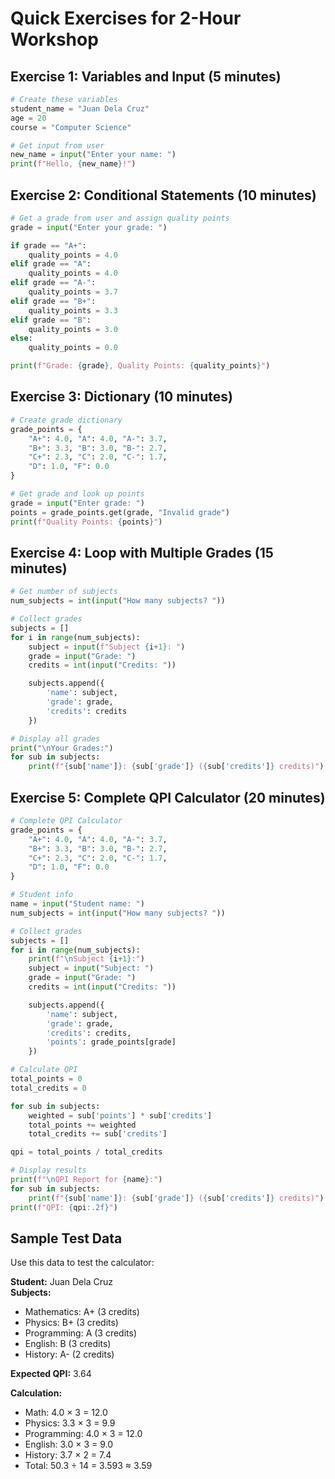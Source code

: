 # Quick Exercises for 2-Hour Workshop

## Exercise 1: Variables and Input (5 minutes)

```python
# Create these variables
student_name = "Juan Dela Cruz"
age = 20
course = "Computer Science"

# Get input from user
new_name = input("Enter your name: ")
print(f"Hello, {new_name}!")
```

## Exercise 2: Conditional Statements (10 minutes)

```python
# Get a grade from user and assign quality points
grade = input("Enter your grade: ")

if grade == "A+":
    quality_points = 4.0
elif grade == "A":
    quality_points = 4.0
elif grade == "A-":
    quality_points = 3.7
elif grade == "B+":
    quality_points = 3.3
elif grade == "B":
    quality_points = 3.0
else:
    quality_points = 0.0

print(f"Grade: {grade}, Quality Points: {quality_points}")
```

## Exercise 3: Dictionary (10 minutes)

```python
# Create grade dictionary
grade_points = {
    "A+": 4.0, "A": 4.0, "A-": 3.7,
    "B+": 3.3, "B": 3.0, "B-": 2.7,
    "C+": 2.3, "C": 2.0, "C-": 1.7,
    "D": 1.0, "F": 0.0
}

# Get grade and look up points
grade = input("Enter grade: ")
points = grade_points.get(grade, "Invalid grade")
print(f"Quality Points: {points}")
```

## Exercise 4: Loop with Multiple Grades (15 minutes)

```python
# Get number of subjects
num_subjects = int(input("How many subjects? "))

# Collect grades
subjects = []
for i in range(num_subjects):
    subject = input(f"Subject {i+1}: ")
    grade = input("Grade: ")
    credits = int(input("Credits: "))

    subjects.append({
        'name': subject,
        'grade': grade,
        'credits': credits
    })

# Display all grades
print("\nYour Grades:")
for sub in subjects:
    print(f"{sub['name']}: {sub['grade']} ({sub['credits']} credits)")
```

## Exercise 5: Complete QPI Calculator (20 minutes)

```python
# Complete QPI Calculator
grade_points = {
    "A+": 4.0, "A": 4.0, "A-": 3.7,
    "B+": 3.3, "B": 3.0, "B-": 2.7,
    "C+": 2.3, "C": 2.0, "C-": 1.7,
    "D": 1.0, "F": 0.0
}

# Student info
name = input("Student name: ")
num_subjects = int(input("How many subjects? "))

# Collect grades
subjects = []
for i in range(num_subjects):
    print(f"\nSubject {i+1}:")
    subject = input("Subject: ")
    grade = input("Grade: ")
    credits = int(input("Credits: "))

    subjects.append({
        'name': subject,
        'grade': grade,
        'credits': credits,
        'points': grade_points[grade]
    })

# Calculate QPI
total_points = 0
total_credits = 0

for sub in subjects:
    weighted = sub['points'] * sub['credits']
    total_points += weighted
    total_credits += sub['credits']

qpi = total_points / total_credits

# Display results
print(f"\nQPI Report for {name}:")
for sub in subjects:
    print(f"{sub['name']}: {sub['grade']} ({sub['credits']} credits)")
print(f"QPI: {qpi:.2f}")
```

## Sample Test Data

Use this data to test the calculator:

**Student:** Juan Dela Cruz  
**Subjects:**

- Mathematics: A+ (3 credits)
- Physics: B+ (3 credits)
- Programming: A (3 credits)
- English: B (3 credits)
- History: A- (2 credits)

**Expected QPI:** 3.64

**Calculation:**

- Math: 4.0 × 3 = 12.0
- Physics: 3.3 × 3 = 9.9
- Programming: 4.0 × 3 = 12.0
- English: 3.0 × 3 = 9.0
- History: 3.7 × 2 = 7.4
- Total: 50.3 ÷ 14 = 3.593 ≈ 3.59
